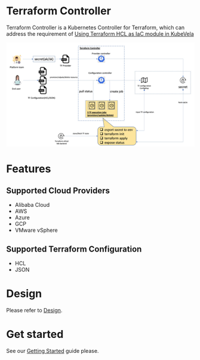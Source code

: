 # Terraform Controller

Terraform Controller is a Kubernetes Controller for Terraform, which can address the requirement of [Using Terraform HCL as IaC module in KubeVela](https://github.com/oam-dev/kubevela/issues/698)

![](docs/resources/architecture.jpg)

# Features

## Supported Cloud Providers

- Alibaba Cloud
- AWS
- Azure
- GCP
- VMware vSphere

## Supported Terraform Configuration

- HCL
- JSON

# Design

Please refer to [Design](./DESIGN.md).

# Get started

See our [Getting Started](./getting-started.md) guide please.
